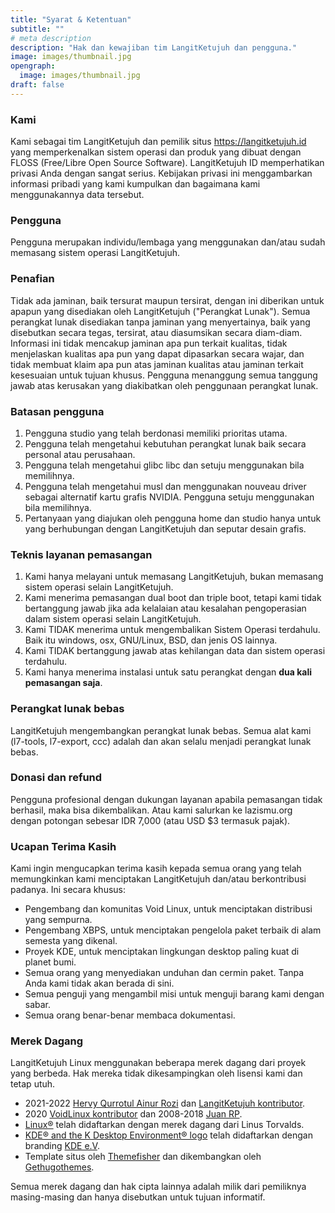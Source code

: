 ```yaml
---
title: "Syarat & Ketentuan"
subtitle: ""
# meta description
description: "Hak dan kewajiban tim LangitKetujuh dan pengguna."
image: images/thumbnail.jpg
opengraph:
  image: images/thumbnail.jpg
draft: false
---
```


### Kami

Kami sebagai tim LangitKetujuh dan pemilik situs https://langitketujuh.id yang memperkenalkan sistem operasi dan produk yang dibuat dengan FLOSS (Free/Libre Open Source Software). LangitKetujuh ID memperhatikan privasi Anda dengan sangat serius. Kebijakan privasi ini menggambarkan informasi pribadi yang kami kumpulkan dan bagaimana kami menggunakannya data tersebut.

### Pengguna

Pengguna merupakan individu/lembaga yang menggunakan dan/atau sudah memasang sistem operasi LangitKetujuh.

### Penafian

Tidak ada jaminan, baik tersurat maupun tersirat, dengan ini diberikan untuk apapun yang disediakan oleh LangitKetujuh ("Perangkat Lunak"). Semua perangkat lunak disediakan tanpa jaminan yang menyertainya, baik yang disebutkan secara tegas, tersirat, atau diasumsikan secara diam-diam. Informasi ini tidak mencakup jaminan apa pun terkait kualitas, tidak menjelaskan kualitas apa pun yang dapat dipasarkan secara wajar, dan tidak membuat klaim apa pun atas jaminan kualitas atau jaminan terkait kesesuaian untuk tujuan khusus. Pengguna menanggung semua tanggung jawab atas kerusakan yang diakibatkan oleh penggunaan perangkat lunak.

### Batasan pengguna

1. Pengguna studio yang telah berdonasi memiliki prioritas utama.
2. Pengguna telah mengetahui kebutuhan perangkat lunak baik secara personal atau perusahaan.
3. Pengguna telah mengetahui glibc libc dan setuju menggunakan bila memilihnya.
4. Pengguna telah mengetahui musl dan menggunakan nouveau driver sebagai alternatif kartu grafis NVIDIA. Pengguna setuju menggunakan bila memilihnya.
5. Pertanyaan yang diajukan oleh pengguna home dan studio hanya untuk yang berhubungan dengan LangitKetujuh dan seputar desain grafis.

### Teknis layanan pemasangan

1. Kami hanya melayani untuk memasang LangitKetujuh, bukan memasang sistem operasi selain LangitKetujuh.
2. Kami menerima pemasangan dual boot dan triple boot, tetapi kami tidak bertanggung jawab jika ada kelalaian atau kesalahan pengoperasian dalam sistem operasi selain LangitKetujuh.
3. Kami TIDAK menerima untuk mengembalikan Sistem Operasi terdahulu. Baik itu windows, osx, GNU/Linux, BSD, dan jenis OS lainnya.
4. Kami TIDAK bertanggung jawab atas kehilangan data dan sistem operasi terdahulu.
5. Kami hanya menerima instalasi untuk satu perangkat dengan **dua kali pemasangan saja**.

### Perangkat lunak bebas

LangitKetujuh mengembangkan perangkat lunak bebas. Semua alat kami (l7-tools, l7-export, ccc) adalah dan akan selalu menjadi perangkat lunak bebas.

### Donasi dan refund

Pengguna profesional dengan dukungan layanan apabila pemasangan tidak berhasil, maka bisa dikembalikan. Atau kami salurkan ke lazismu.org dengan potongan sebesar IDR 7,000 (atau USD $3 termasuk pajak).

### Ucapan Terima Kasih

Kami ingin mengucapkan terima kasih kepada semua orang yang telah memungkinkan kami menciptakan LangitKetujuh dan/atau berkontribusi padanya. Ini secara khusus:

- Pengembang dan komunitas Void Linux, untuk menciptakan distribusi yang sempurna.
- Pengembang XBPS, untuk menciptakan pengelola paket terbaik di alam semesta yang dikenal.
- Proyek KDE, untuk menciptakan lingkungan desktop paling kuat di planet bumi.
- Semua orang yang menyediakan unduhan dan cermin paket. Tanpa Anda kami tidak akan berada di sini.
- Semua penguji yang mengambil misi untuk menguji barang kami dengan sabar.
- Semua orang benar-benar membaca dokumentasi.

### Merek Dagang

LangitKetujuh Linux menggunakan beberapa merek dagang dari proyek yang berbeda. Hak mereka tidak dikesampingkan oleh lisensi kami dan tetap utuh.

- 2021-2022 [Hervy Qurrotul Ainur Rozi](https://hervyqa.id) dan [LangitKetujuh kontributor](https://gitlab.com/langitketujuh).
- 2020 [VoidLinux kontributor](https://github.com/orgs/void-linux/people) dan 2008-2018 [Juan RP](https://gitlab.com/xtraeme).
- [Linux®](https://www.linuxfoundation.org/programs/legal/trademark/attribution) telah didaftarkan dengan merek dagang dari Linus Torvalds.
- [KDE® and the K Desktop Environment® logo](https://kde.org/media/images/trademark_kde_gear_black_logo.png) telah didaftarkan dengan branding [KDE e.V](https://ev.kde.org/).
- Template situs oleh [Themefisher](https://themefisher.com/) dan dikembangkan oleh [Gethugothemes](https://gethugothemes.com/).

Semua merek dagang dan hak cipta lainnya adalah milik dari pemiliknya masing-masing dan hanya disebutkan untuk tujuan informatif.
